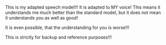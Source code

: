 

This is my adapted speech model!!! It is adapted to MY voice! This means it understands me much better than the standard model, but it does not mean it understands you as well as good!

It is even possible, that the understanding for you is worse!!!

This is strictly for backup and reference purposes!!!
